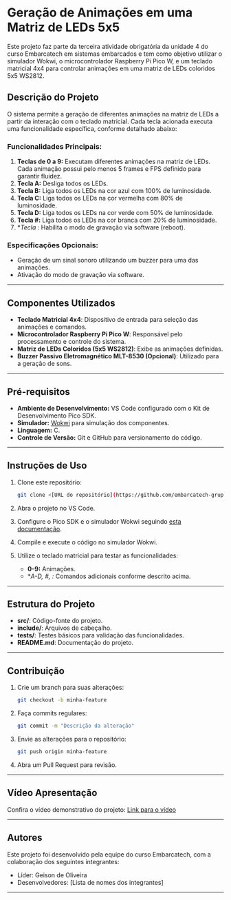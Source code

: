 # Geração de Animações em uma Matriz de LEDs 5x5

Este projeto faz parte da terceira atividade obrigatória da unidade 4 do curso Embarcatech em sistemas embarcados e tem como objetivo utilizar o simulador Wokwi, o microcontrolador Raspberry Pi Pico W, e um teclado matricial 4x4 para controlar animações em uma matriz de LEDs coloridos 5x5 WS2812.

## Descrição do Projeto

O sistema permite a geração de diferentes animações na matriz de LEDs a partir da interação com o teclado matricial. Cada tecla acionada executa uma funcionalidade específica, conforme detalhado abaixo:

### Funcionalidades Principais:

1. **Teclas de 0 a 9:** Executam diferentes animações na matriz de LEDs. Cada animação possui pelo menos 5 frames e FPS definido para garantir fluidez.
2. **Tecla A:** Desliga todos os LEDs.
3. **Tecla B:** Liga todos os LEDs na cor azul com 100% de luminosidade.
4. **Tecla C:** Liga todos os LEDs na cor vermelha com 80% de luminosidade.
5. **Tecla D:** Liga todos os LEDs na cor verde com 50% de luminosidade.
6. **Tecla #:** Liga todos os LEDs na cor branca com 20% de luminosidade.
7. **Tecla *:** Habilita o modo de gravação via software (reboot).

### Especificações Opcionais:

- Geração de um sinal sonoro utilizando um buzzer para uma das animações.
- Ativação do modo de gravação via software.
---

## Componentes Utilizados

- **Teclado Matricial 4x4**: Dispositivo de entrada para seleção das animações e comandos.
- **Microcontrolador Raspberry Pi Pico W**: Responsável pelo processamento e controle do sistema.
- **Matriz de LEDs Coloridos (5x5 WS2812)**: Exibe as animações definidas.
- **Buzzer Passivo Eletromagnético MLT-8530 (Opcional)**: Utilizado para a geração de sons.

---

## Pré-requisitos

- **Ambiente de Desenvolvimento:** VS Code configurado com o Kit de Desenvolvimento Pico SDK.
- **Simulador:** [Wokwi](https://wokwi.com) para simulação dos componentes.
- **Linguagem:** C.
- **Controle de Versão:** Git e GitHub para versionamento do código.

---

## Instruções de Uso

1. Clone este repositório:
   ```bash
   git clone <[URL do repositório](https://github.com/embarcatech-grupo3-subgrupo5/U4-T3-led-matrix-animation)>
   ```

2. Abra o projeto no VS Code.

3. Configure o Pico SDK e o simulador Wokwi seguindo [esta documentação](https://wokwi.com/docs).

4. Compile e execute o código no simulador Wokwi.

5. Utilize o teclado matricial para testar as funcionalidades:
   - **0-9:** Animações.
   - **A-D, #, *:** Comandos adicionais conforme descrito acima.

---

## Estrutura do Projeto

- **src/**: Código-fonte do projeto.
- **include/**: Arquivos de cabeçalho.
- **tests/**: Testes básicos para validação das funcionalidades.
- **README.md**: Documentação do projeto.

---

## Contribuição

1. Crie um branch para suas alterações:
   ```bash
   git checkout -b minha-feature
   ```

2. Faça commits regulares:
   ```bash
   git commit -m "Descrição da alteração"
   ```

3. Envie as alterações para o repositório:
   ```bash
   git push origin minha-feature
   ```

4. Abra um Pull Request para revisão.

---

## Vídeo Apresentação

Confira o vídeo demonstrativo do projeto: [Link para o vídeo](#)

---

## Autores

Este projeto foi desenvolvido pela equipe do curso Embarcatech, com a colaboração dos seguintes integrantes:

- Líder: Geison de Oliveira
- Desenvolvedores: [Lista de nomes dos integrantes]

---

